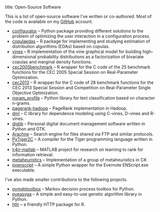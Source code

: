 title: Open-Source Software

This is a list of open-source software I've written or co-authored.
Most of the code is available on my
[GitHub](https://github.com/yasserglez) account.

* [configurator](https://github.com/yasserglez/configurator) &ndash;
  Python package providing different solutions to the problem of
  optimizing the user interaction in a configuration process.
* [copulaedas](https://github.com/yasserglez/copulaedas)
  &ndash; R package for implementing and studying estimation of
  distribution algorithms (EDAs) based on copulas.
* [vines](https://github.com/yasserglez/vines) &ndash; R implementation
  of the vine graphical model for building high-dimensional
  probability distributions as a factorization of bivariate copulas
  and marginal density functions.
* [cec2005benchmark](https://github.com/yasserglez/cec2005benchmark)
  &ndash; R wrapper for the C code of the 25 benchmark functions
  for the CEC 2005 Special Session on Real-Parameter Optimization.
* [cec2013](https://github.com/hzambran/cec2013) &ndash; R wrapper
  for the C code of 28 benchmark functions for the CEC 2013 Special
  Session and Competition on Real-Parameter Single Objective
  Optimization.
* [ngram_profile](https://github.com/yasserglez/ngram_profile)
  &ndash; Python library for text classification based on character n-grams.
* [pagerank-hadoop](https://github.com/yasserglez/pagerank-hadoop)
  &ndash; PageRank implementation in Hadoop.
* [dml](https://github.com/yasserglez/dml) &ndash; C library for dependence
  modeling using C-vines, D-vines and R-vines.
* [diglib](https://github.com/yasserglez/diglib) &ndash; Personal digital
  document management software written in Python and GTK.
* [Arachne](https://github.com/yasserglez/arachne) &ndash; Search engine
  for files shared via FTP and similar protocols.
* [PyTiger2C](https://github.com/yasserglez/pytiger2c) &ndash; A compiler
  for the Tiger programming language written in Python.
* [lr4ir-matlab](https://github.com/yasserglez/lr4ir-matlab)
  &ndash; MATLAB project for research on learning to rank for
  information retrieval.
* [metaheuristics](https://github.com/yasserglez/metaheuristics)
  &ndash; Implementation of a group of metaheuristics in C#.
* [pyenscript](https://github.com/yasserglez/pyenscript) &ndash; A simple
  Python wrapper for the Evernote ENScript.exe executable.

I've also made smaller contributions to the following projects.

* [pymdptoolbox](https://github.com/sawcordwell/pymdptoolbox)
  &ndash; Markov decision process toolbox for Python.
* [pyeasyga](https://github.com/remiomosowon/pyeasyga)
  &ndash; A simple and easy-to-use genetic algorithm library in Python.
* [httr](https://github.com/hadley/httr) &ndash; a friendly HTTP package for R.
